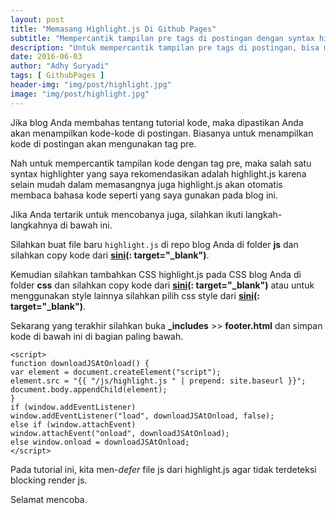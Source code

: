 ```yaml
---
layout: post
title: "Memasang Highlight.js Di Github Pages"
subtitle: "Mempercantik tampilan pre tags di postingan dengan syntax highlighter Highlight.js"
description: "Untuk mempercantik tampilan pre tags di postingan, bisa menggunakan syntax highlighter highlight.js yang dapat membaca semua bahasa kode."
date: 2016-06-03
author: "Adhy Suryadi"
tags: [ GithubPages ]
header-img: "img/post/highlight.jpg"
image: "img/post/highlight.jpg"
---
```


Jika blog Anda membahas tentang tutorial kode, maka dipastikan Anda akan menampilkan kode-kode di postingan. Biasanya untuk menampilkan kode di postingan akan mengunakan tag pre.

Nah untuk mempercantik tampilan kode dengan tag pre, maka salah satu syntax highlighter yang saya rekomendasikan adalah highlight.js karena selain mudah dalam memasangnya juga highlight.js akan otomatis membaca bahasa kode seperti yang saya gunakan pada blog ini.

Jika Anda tertarik untuk mencobanya juga, silahkan ikuti langkah-langkahnya di bawah ini.

Silahkan buat file baru `highlight.js` di repo blog Anda di folder **js** dan silahkan copy kode dari **[sini](https://github.com/KompiAjaib/public/blob/master/highlight.js "Kode js highlight.js")(: target="_blank")**.

Kemudian silahkan tambahkan CSS highlight.js pada CSS blog Anda di folder **css** dan silahkan copy kode dari **[sini](https://github.com/KompiAjaib/public/blob/master/highlight.css "Kode css highlight.js")(: target="_blank")** atau untuk menggunakan style lainnya silahkan pilih css style dari **[sini](https://highlightjs.org/static/demo/ "Kode css highlight.js")(: target="_blank")**.

Sekarang yang terakhir silahkan buka **_includes** >> **footer.html** dan simpan kode di bawah ini di bagian paling bawah.

```
<script>
function downloadJSAtOnload() {
var element = document.createElement("script");
element.src = "{{ "/js/highlight.js " | prepend: site.baseurl }}";
document.body.appendChild(element);
}
if (window.addEventListener)
window.addEventListener("load", downloadJSAtOnload, false);
else if (window.attachEvent)
window.attachEvent("onload", downloadJSAtOnload);
else window.onload = downloadJSAtOnload;
</script>
```

Pada tutorial ini, kita men-_defer_ file js dari highlight.js agar tidak terdeteksi blocking render js.

Selamat mencoba.
